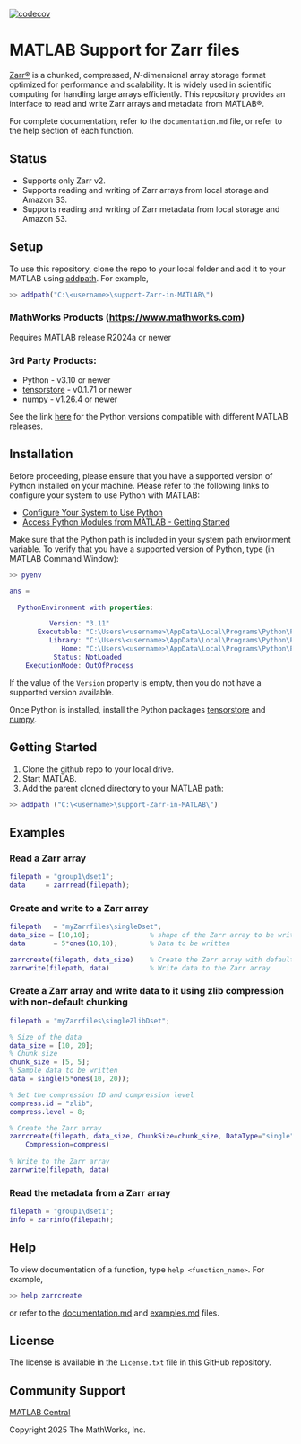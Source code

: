 [![codecov](https://codecov.io/gh/mathworks/MATLAB-support-for-Zarr-files/graph/badge.svg?token=ZBLNDOLQyA)](https://codecov.io/gh/mathworks/MATLAB-support-for-Zarr-files)

# MATLAB Support for Zarr files 

[Zarr&reg;](https://zarr-specs.readthedocs.io/en/latest/specs.html) is a chunked, compressed, _N_-dimensional array storage format optimized for performance and scalability. It is widely used in scientific computing for handling large arrays efficiently.
This repository provides an interface to read and write Zarr arrays and metadata from MATLAB&reg;.

For complete documentation, refer to the `documentation.md` file, or refer to the help section of each function.

## Status
- Supports only Zarr v2.
- Supports reading and writing of Zarr arrays from local storage and Amazon S3.
- Supports reading and writing of Zarr metadata from local storage and Amazon S3.

## Setup
To use this repository, clone the repo to your local folder and add it to your MATLAB using [addpath](https://www.mathworks.com/help/matlab/ref/addpath.html).
For example, 
``` MATLAB
>> addpath("C:\<username>\support-Zarr-in-MATLAB\")
```

### MathWorks Products (https://www.mathworks.com)

Requires MATLAB release R2024a or newer

### 3rd Party Products:
- Python - v3.10 or newer
- [tensorstore](https://github.com/google/tensorstore) - v0.1.71 or newer
- [numpy](https://github.com/numpy/numpy) - v1.26.4 or newer

See the link [here](https://www.mathworks.com/support/requirements/python-compatibility.html) for the Python versions compatible with different MATLAB releases.


## Installation
Before proceeding, please ensure that you have a supported version of Python installed on your machine.
Please refer to the following links to configure your system to use Python with MATLAB:
- [Configure Your System to Use Python](https://www.mathworks.com/help/matlab/matlab_external/install-supported-python-implementation.html)
- [Access Python Modules from MATLAB - Getting Started](https://www.mathworks.com/help/matlab/matlab_external/create-object-from-python-class.html)

Make sure that the Python path is included in your system path environment variable. To verify that you have a supported version of Python, type (in MATLAB Command Window):

``` MATLAB
>> pyenv

ans = 

  PythonEnvironment with properties:

          Version: "3.11"
       Executable: "C:\Users\<username>\AppData\Local\Programs\Python\Python311\pythonw.exe"
          Library: "C:\Users\<username>\AppData\Local\Programs\Python\Python311\python311.dll"
             Home: "C:\Users\<username>\AppData\Local\Programs\Python\Python311"
           Status: NotLoaded
    ExecutionMode: OutOfProcess
```
If the value of the `Version` property is empty, then you do not have a supported version available.

Once Python is installed, install the Python packages [tensorstore](https://github.com/google/tensorstore) and [numpy](https://github.com/numpy/numpy).

## Getting Started 
1. Clone the github repo to your local drive.
2. Start MATLAB.
3. Add the parent cloned directory to your MATLAB path:
``` MATLAB
>> addpath ("C:\<username>\support-Zarr-in-MATLAB\")
```

## Examples

### Read a Zarr array
``` MATLAB
filepath = "group1\dset1";
data     = zarrread(filepath);
```

### Create and write to a Zarr array
``` MATLAB
filepath   = "myZarrfiles\singleDset";
data_size = [10,10];               % shape of the Zarr array to be written
data       = 5*ones(10,10);        % Data to be written

zarrcreate(filepath, data_size)    % Create the Zarr array with default attributes
zarrwrite(filepath, data)          % Write data to the Zarr array
```

### Create a Zarr array and write data to it using zlib compression with non-default chunking
``` MATLAB
filepath = "myZarrfiles\singleZlibDset";

% Size of the data
data_size = [10, 20];
% Chunk size
chunk_size = [5, 5];
% Sample data to be written
data = single(5*ones(10, 20));

% Set the compression ID and compression level
compress.id = "zlib";
compress.level = 8;

% Create the Zarr array
zarrcreate(filepath, data_size, ChunkSize=chunk_size, DataType="single", ...
	Compression=compress)
	
% Write to the Zarr array
zarrwrite(filepath, data)
```


### Read the metadata from a Zarr array
``` MATLAB
filepath = "group1\dset1";
info = zarrinfo(filepath);
```

## Help
To view documentation of a function, type `help <function_name>`. For example,
``` MATLAB
>> help zarrcreate
```
or refer to the [documentation.md](https://github.com/mathworks/MATLAB-support-for-Zarr-files/blob/main/doc/documentation.md) and [examples.md](https://github.com/mathworks/MATLAB-support-for-Zarr-files/blob/main/doc/examples.md) files.


## License
<!--- Make sure you have a License.txt within your Repo --->

The license is available in the `License.txt` file in this GitHub repository.

## Community Support
[MATLAB Central](https://www.mathworks.com/matlabcentral)

Copyright 2025 The MathWorks, Inc.
